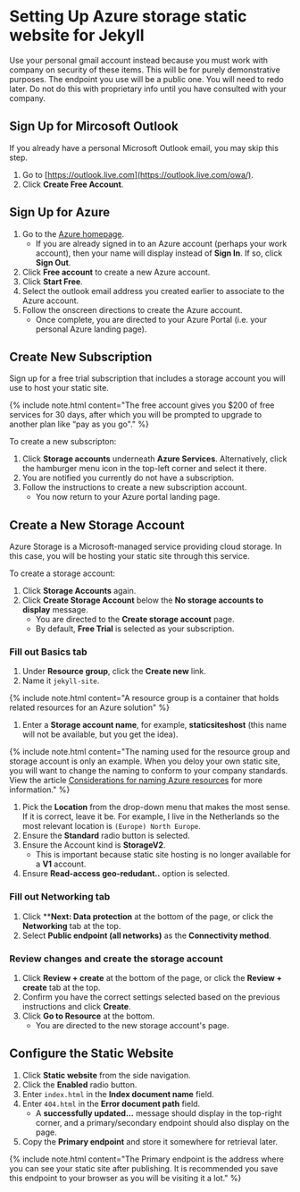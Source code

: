 <!-- ## 
This is the "Product menu" name not included in header. It
will include a range of topics relating to using Azure and
its totality, not just for hosting static sites.
-->

<!--
# Setting up Azure storage static website for Jekyll
This is the introductory page and the start of the blog
-->

# Setting Up Azure storage static website for Jekyll
<!-- start of chapter -->Use your personal gmail account instead because you must work with company on security of these items. This will be for purely demonstrative purposes. The endpoint you use will be a public one. You will need to redo later. Do not do this with proprietary info until you have consulted with your company.

## Sign Up for Mircosoft Outlook
If you already have a personal Microsoft Outlook email, you may skip this step.

1. Go to [https://outlook.live.com](https://outlook.live.com/owa/).
1. Click **Create Free Account**.

## Sign Up for Azure
1. Go to the [Azure homepage](https://azure.microsoft.com).
   - If you are already signed in to an Azure account (perhaps your work account), then your name will display instead of **Sign In**. If so, click **Sign Out**.
1. Click **Free account** to create a new Azure account.
1. Click **Start Free**.
1. Select the outlook email address you created earlier to associate to the Azure account.
1. Follow the onscreen directions to create the Azure account.
   - Once complete, you are directed to your Azure Portal (i.e. your personal Azure landing page).

## Create New Subscription
Sign up for a free trial subscription that includes a storage account you will use to host your static site.

{% include note.html content="The free account gives you $200 of free services for 30 days, after which you will be prompted to upgrade to another plan like “pay as you go"." %}

To create a new subscripton:
1. Click **Storage accounts** underneath **Azure Services**. Alternatively, click the hamburger menu icon in the top-left corner and select it there.
1. You are notified you currently do not have a subscription.
1. Follow the instructions to create a new subscription account.
   - You now return to your Azure portal landing page. 

## Create a New Storage Account
Azure Storage is a Microsoft-managed service providing cloud storage. In this case, you will be hosting your static site through this service.

To create a storage account:
1. Click **Storage Accounts** again.
1. Click **Create Storage Account** below the **No storage accounts to display** message.
   - You are directed to the **Create storage account** page.
   - By default, **Free Trial** is selected as your subscription.

### Fill out Basics tab

1. Under **Resource group**, click the **Create new** link.
1. Name it `jekyll-site`.

{% include note.html content="A resource group is a container that holds related resources for an Azure solution" %}

1. Enter a **Storage account name**, for example, **staticsiteshost** (this name will not be available, but you get the idea).

{% include note.html content="The naming used for the resource group and storage account is only an example. When you deloy your own static site, you will want to change the naming to conform to your company standards. View the article [Considerations for naming Azure resources](https://docs.microsoft.com/en-us/azure/azure-government/documentation-government-concept-naming-resources) for more information." %}

1. Pick the **Location** from the drop-down menu that makes the most sense. If it is correct, leave it be. For example, I live in the Netherlands so the most relevant location is `(Europe) North Europe`. 
1. Ensure the **Standard** radio button is selected.
1. Ensure the Account kind is **StorageV2**.
   - This is important because static site hosting is no longer available for a **V1** account.
1. Ensure **Read-access geo-redudant..** option is selected.

### Fill out Networking tab

1. Click ****Next: Data protection** at the bottom of the page, or click the **Networking** tab at the top.
1. Select **Public endpoint (all networks)** as the **Connectivity method**.
<!-- You want this to be private, but I do not know how to add a virtual network or what that is. Lets do this from gmail account instead. until you
ask about what needs to be done. -->

### Review changes and create the storage account
1. Click **Review + create** at the bottom of the page, or click the **Review + create** tab at the top.
1. Confirm you have the correct settings selected based on the previous instructions and click **Create**.
1. Click **Go to Resource** at the bottom.
   - You are directed to the new storage account's page.

## Configure the Static Website
1. Click **Static website** from the side navigation.
1. Click the **Enabled** radio button.
1. Enter `index.html` in the **Index document name** field.
1. Enter `404.html` in the **Error document path** field.
   - A **successfully updated...** message should display in the top-right corner, and a primary/secondary endpoint should also display on the page.
1. Copy the **Primary endpoint** and store it somewhere for retrieval later.

{% include note.html content="The Primary endpoint is the address where you can see your static site after publishing. It is recommended you save this endpoint to your browser as you will be visiting it a lot." %}

<!-- 
Read this:
https://docs.microsoft.com/en-us/azure/storage/blobs/storage-blob-static-website


<!-- What you are modifying. Content is less technical. More background information like setting up azure accounts. More stepped based than explanations -->

<!-- I remember you had a problem with blob storage now that I remember, another question to have>

<!-- 
/subscriptions/<subscriptionID>/resourceGroups/<ResourceGroupName>/providers/<ResourceProvider>/<ResourceType>/<ResourceName>
-->

<!-- Include test repo to demonstrate the Azure pipeline, your template!! Or bare bones template -->